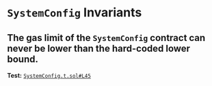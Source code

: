# `SystemConfig` Invariants

## The gas limit of the `SystemConfig` contract can never be lower than the hard-coded lower bound.
**Test:** [`SystemConfig.t.sol#L45`](../contracts/test/invariants/SystemConfig.t.sol#L45)

